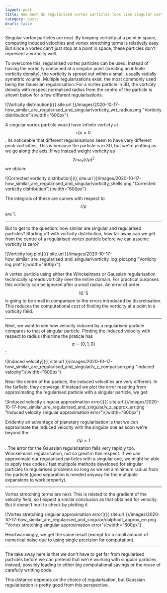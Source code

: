 ```yaml
---
layout: post
title: How much do regularised vortex particles look like singular particles?
category: posts
draft: false
---
```


Singular vortex particles are neat. By lumping vorticity at a point in space, computing induced velocities and vortex stretching terms is relatively easy. But since a vortex can't just stop at a point in space, these particles don't represent a vorticity well. 

To overcome this, regularised vortex particles can be used. Instead of having the vorticity contained at a singular point (creating an infinite vorticity density), the vorticity is spread out within a small, usually radially symettric volume. Multiple regularisations exist, the most commonly used being the Gaussian regularisation. For a vortex particle in 3D, the vorticity density with respect normalised radius from the centre of the particle is shown below for a few different regularisations:

![Vorticity distribution]({{ site.url }}/images/2020-10-17-how_similar_are_regularised_and_singular/vorticity_wrt_radius.png "Vorticity distribution"){:width="600px"}

A singular vortex particle would have infinite vorticty at $$r/\rho=0$$. Its noticeable that different regularisations seem to have very different peak vorticities. This is because the particle is in 3D, but we're plotting as we go along the axis. If we instead weight vorticity as $$2 \pi \omega_x (r/\rho)^2$$ we obtain:

![Corrected vorticity distribution]({{ site.url }}/images/2020-10-17-how_similar_are_regularised_and_singular/vorticity_shells.png "Corrected vorticity distribution"){:width="600px"}

The integrals of these are curves with respect to $$r/\rho$$ are 1. 

-------------

But to get to the question: how similar are singular and regularised particles?
Starting off with vorticity distribution, how far away can we get from the centre of a regularised vortex particle before we can assume vorticity is zero?

![Vorticity log plot]({{ site.url }}/images/2020-10-17-how_similar_are_regularised_and_singular/vorticity_log_plot.png "Vorticity log plot"){:width="600px"}

A vortex particle using either the Winckelmans or Gaussian regularisation technically spreads vorticity over the entire domain. For practical purposes this vorticity can be ignored after a small radius. An error of order $$10^-5$$ is going to be small in comparison to the errors introduced by discretisation. This reduces the computational cost of finding the vorticity at a point in a vorticity field.

-----------

Next, we want to see how velocity induced by a regularised particle compares to that of singular particle. Plotting the induced velocity with respect to radius (this time the praticle has $$\alpha = \{0, 1, 0\}$$:

![Induced velocity]({{ site.url }}/images/2020-10-17-how_similar_are_regularised_and_singular/v_z_comparison.png "Induced velocity"){:width="600px"}

Near the centre of the particle, the induced velocities are very different. In the farfield, they converge. If instead we plot the error resulting from approximating the regularised particle with a singular particle, we get:

![Induced velocity singular approximation error]({{ site.url }}/images/2020-10-17-how_similar_are_regularised_and_singular/v_z_approx_err.png "Induced velocity singular approximation error"){:width="600px"}

Evidently an advantage of planetary regularisation is that we can approximate the induced velocity with the singular one as soon we're beyond the $$r/\rho=1$$. The error for the Gaussian regularisation falls very rapidly too. Winckelmans regularisation, not so great in this respect. If we can approximate our regularised particles with a singular one, we might be able to apply tree codes / fast multipole methods developed for singular particles to regularised problems so long as we set a minimum radius from the particle (good separation is needed anyway for the multipole expansions to work properly).

---------

Vortex stretching terms are next. This is related to the gradient of the velocity field, so I expect a similar conclusion as that obtained for velocity. But it doesn't hurt to check by plotting it.

![Vortex stretching singular approximation error]({{ site.url }}/images/2020-10-17-how_similar_are_regularised_and_singular/dalphadt_approx_err.png "Vortex stretching singular approximation error"){:width="600px"}

Heartwarmingly, we get the same result (except for a small amount of numerical noise due to using single precision for computation).

--------

The take away here is that we don't have to get far from regularised particles before we can pretend that we're working with singular particles instead, possibly leading to either big computational savings or the reuse of carefully writting code. 

This distance depends on the choice of regularisation, but Gaussian regularisation is pretty good from this perspective.






